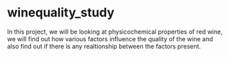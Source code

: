 # winequality_study
In this project, we will be looking at physicochemical properties of red wine, we will find out how various factors influence the quality of the wine and also find out if there is any realtionship between the factors present.
